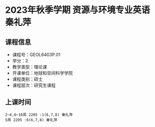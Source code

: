 # 2023年秋季学期 资源与环境专业英语 秦礼萍






## 课程信息

- 课程号：GEOL6403P.01
- 学分：2
- 教学类型：理论课
- 开课单位：地球和空间科学学院
- 课程类别：硕士
- 课程层次：研究生课程

## 上课时间

```
2~4,6~16周 2205 :1(6,7,8) 秦礼萍
5周 2205 :6(6,7,8) 秦礼萍
```

